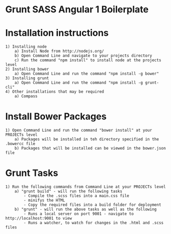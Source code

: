 Grunt SASS Angular 1 Boilerplate
=====================

Installation instructions
===============================

	1) Installing node
		a) Install Node from http://nodejs.org/
		b) Open Command Line and navigate to your projects directory
		c) Run the command "npm install" to install node at the projects level
	2) Installing bower
		a) Open Command Line and run the command "npm install -g bower"
	3) Installing grunt
		a) Open Command Line and run the command "npm install -g grunt-cli"
	4) Other installations that may be required
		a) Compass

Install Bower Packages
===============================

	1) Open Command Line and run the command "bower install" at your PROJECTs level
		a) Packages will be installed in teh directory specified in the .bowercc file
		b) Packages that will be installed can be viewed in the bower.json file

Grunt Tasks
===============================

	1) Run the following commands from Command Line at your PROJECTs level
		a) "grunt build" - will run the following tasks
			- Compile the .scss files into a main.css file
			- minifys the HTML
			- Copy the required files into a build folder for deployment
		b) "grunt" - will run the above tasks as well as the following
			- Runs a local server on port 9001 - navigate to http://localhost:9001 to view
			- Runs a watcher, to watch for changes in the .html and .scss files